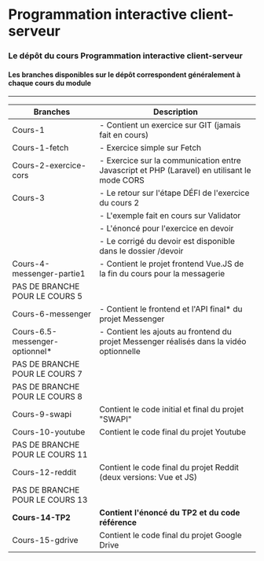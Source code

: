 # Programmation interactive client-serveur
### Le dépôt du cours Programmation interactive client-serveur
#### Les branches disponibles sur le dépôt correspondent généralement à chaque cours du module
---

| Branches      | Description   |
| ------------- |-------------|
| Cours-1       | - Contient un exercice sur GIT (jamais fait en cours) |
| Cours-1-fetch | - Exercice simple sur Fetch |
| Cours-2-exercice-cors | - Exercice sur la communication entre Javascript et PHP (Laravel) en utilisant le mode CORS |
| Cours-3 | - Le retour sur l'étape DÉFI de l'exercice du cours 2
| | - L'exemple fait en cours sur Validator |
| | - L'énoncé pour l'exercice en devoir |
| | - Le corrigé du devoir est disponible dans le dossier /devoir |
| Cours-4-messenger-partie1 | - Contient le projet frontend Vue.JS de la fin du cours pour la messagerie |
| PAS DE BRANCHE POUR LE COURS 5 | |
| Cours-6-messenger | - Contient le frontend et l'API final* du projet Messenger |
| Cours-6.5-messenger-optionnel* | - Contient les ajouts au frontend du projet Messenger réalisés dans la vidéo optionnelle |
| PAS DE BRANCHE POUR LE COURS 7 | |
| PAS DE BRANCHE POUR LE COURS 8 | |
| Cours-9-swapi | Contient le code initial et final du projet "SWAPI" |
| Cours-10-youtube | Contient le code final du projet Youtube |
| PAS DE BRANCHE POUR LE COURS 11 | |
| Cours-12-reddit | Contient le code final du projet Reddit (deux versions: Vue et JS) |
| PAS DE BRANCHE POUR LE COURS 13 | |
| **Cours-14-TP2** | **Contient l'énoncé du TP2 et du code référence** |
| Cours-15-gdrive | Contient le code final du projet Google Drive |
